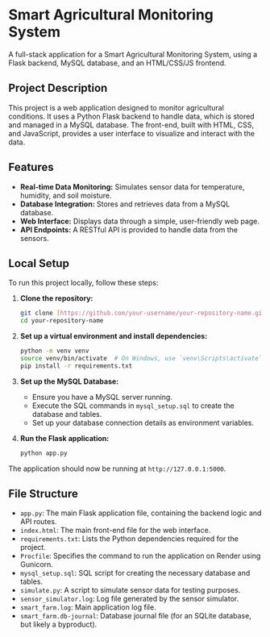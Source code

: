 # Smart Agricultural Monitoring System

A full-stack application for a Smart Agricultural Monitoring System, using a Flask backend, MySQL database, and an HTML/CSS/JS frontend.

## Project Description

This project is a web application designed to monitor agricultural conditions. It uses a Python Flask backend to handle data, which is stored and managed in a MySQL database. The front-end, built with HTML, CSS, and JavaScript, provides a user interface to visualize and interact with the data.

## Features

* **Real-time Data Monitoring:** Simulates sensor data for temperature, humidity, and soil moisture.
* **Database Integration:** Stores and retrieves data from a MySQL database.
* **Web Interface:** Displays data through a simple, user-friendly web page.
* **API Endpoints:** A RESTful API is provided to handle data from the sensors.

## Local Setup

To run this project locally, follow these steps:

1.  **Clone the repository:**
    ```bash
    git clone [https://github.com/your-username/your-repository-name.git](https://github.com/your-username/your-repository-name.git)
    cd your-repository-name
    ```

2.  **Set up a virtual environment and install dependencies:**
    ```bash
    python -m venv venv
    source venv/bin/activate  # On Windows, use `venv\Scripts\activate`
    pip install -r requirements.txt
    ```

3.  **Set up the MySQL Database:**
    * Ensure you have a MySQL server running.
    * Execute the SQL commands in `mysql_setup.sql` to create the database and tables.
    * Set up your database connection details as environment variables.

4.  **Run the Flask application:**
    ```bash
    python app.py
    ```

The application should now be running at `http://127.0.0.1:5000`.

## File Structure

* `app.py`: The main Flask application file, containing the backend logic and API routes.
* `index.html`: The main front-end file for the web interface.
* `requirements.txt`: Lists the Python dependencies required for the project.
* `Procfile`: Specifies the command to run the application on Render using Gunicorn.
* `mysql_setup.sql`: SQL script for creating the necessary database and tables.
* `simulate.py`: A script to simulate sensor data for testing purposes.
* `sensor_simulator.log`: Log file generated by the sensor simulator.
* `smart_farm.log`: Main application log file.
* `smart_farm.db-journal`: Database journal file (for an SQLite database, but likely a byproduct).
